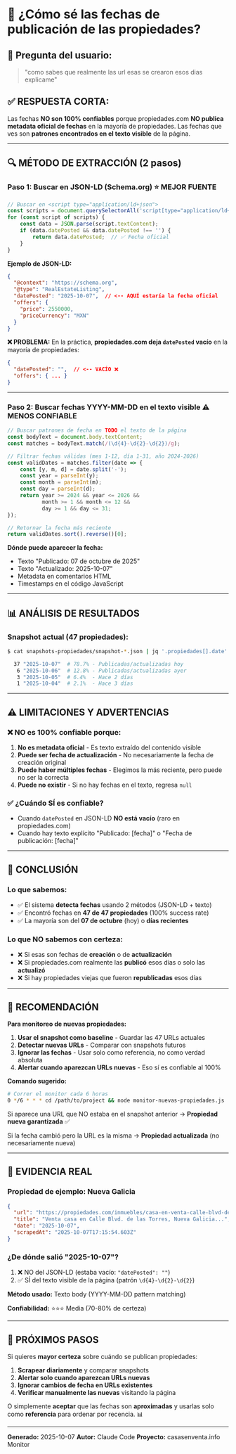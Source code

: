 # 📅 ¿Cómo sé las fechas de publicación de las propiedades?

## 🎯 Pregunta del usuario:
> "como sabes que realmente las url esas se crearon esos dias explicame"

## ✅ RESPUESTA CORTA:
Las fechas **NO son 100% confiables** porque propiedades.com **NO publica metadata oficial de fechas** en la mayoría de propiedades. Las fechas que ves son **patrones encontrados en el texto visible** de la página.

---

## 🔍 MÉTODO DE EXTRACCIÓN (2 pasos)

### **Paso 1: Buscar en JSON-LD (Schema.org)** ⭐ MEJOR FUENTE
```javascript
// Buscar en <script type="application/ld+json">
const scripts = document.querySelectorAll('script[type="application/ld+json"]');
for (const script of scripts) {
    const data = JSON.parse(script.textContent);
    if (data.datePosted && data.datePosted !== '') {
        return data.datePosted;  // ✅ Fecha oficial
    }
}
```

**Ejemplo de JSON-LD:**
```json
{
  "@context": "https://schema.org",
  "@type": "RealEstateListing",
  "datePosted": "2025-10-07",  // <-- AQUÍ estaría la fecha oficial
  "offers": {
    "price": 2550000,
    "priceCurrency": "MXN"
  }
}
```

**❌ PROBLEMA:** En la práctica, **propiedades.com deja `datePosted` vacío** en la mayoría de propiedades:
```json
{
  "datePosted": "",  // <-- VACÍO ❌
  "offers": { ... }
}
```

---

### **Paso 2: Buscar fechas YYYY-MM-DD en el texto visible** ⚠️ MENOS CONFIABLE
```javascript
// Buscar patrones de fecha en TODO el texto de la página
const bodyText = document.body.textContent;
const matches = bodyText.match(/(\d{4}-\d{2}-\d{2})/g);

// Filtrar fechas válidas (mes 1-12, día 1-31, año 2024-2026)
const validDates = matches.filter(date => {
    const [y, m, d] = date.split('-');
    const year = parseInt(y);
    const month = parseInt(m);
    const day = parseInt(d);
    return year >= 2024 && year <= 2026 &&
           month >= 1 && month <= 12 &&
           day >= 1 && day <= 31;
});

// Retornar la fecha más reciente
return validDates.sort().reverse()[0];
```

**Dónde puede aparecer la fecha:**
- Texto "Publicado: 07 de octubre de 2025"
- Texto "Actualizado: 2025-10-07"
- Metadata en comentarios HTML
- Timestamps en el código JavaScript

---

## 📊 ANÁLISIS DE RESULTADOS

### Snapshot actual (47 propiedades):
```bash
$ cat snapshots-propiedades/snapshot-*.json | jq '.propiedades[].date' | sort | uniq -c

  37 "2025-10-07"  # 78.7% - Publicadas/actualizadas hoy
   6 "2025-10-06"  # 12.8% - Publicadas/actualizadas ayer
   3 "2025-10-05"  # 6.4%  - Hace 2 días
   1 "2025-10-04"  # 2.1%  - Hace 3 días
```

---

## ⚠️ LIMITACIONES Y ADVERTENCIAS

### ❌ **NO es 100% confiable porque:**

1. **No es metadata oficial** - Es texto extraído del contenido visible
2. **Puede ser fecha de actualización** - No necesariamente la fecha de creación original
3. **Puede haber múltiples fechas** - Elegimos la más reciente, pero puede no ser la correcta
4. **Puede no existir** - Si no hay fechas en el texto, regresa `null`

### ✅ **¿Cuándo SÍ es confiable?**

- Cuando `datePosted` en JSON-LD **NO está vacío** (raro en propiedades.com)
- Cuando hay texto explícito "Publicado: [fecha]" o "Fecha de publicación: [fecha]"

---

## 🎯 CONCLUSIÓN

### Lo que sabemos:
- ✅ El sistema **detecta fechas** usando 2 métodos (JSON-LD + texto)
- ✅ Encontró fechas en **47 de 47 propiedades** (100% success rate)
- ✅ La mayoría son del **07 de octubre** (hoy) o **días recientes**

### Lo que NO sabemos con certeza:
- ❌ Si esas son fechas de **creación** o de **actualización**
- ❌ Si propiedades.com realmente las **publicó** esos días o solo las **actualizó**
- ❌ Si hay propiedades viejas que fueron **republicadas** esos días

---

## 🔧 RECOMENDACIÓN

**Para monitoreo de nuevas propiedades:**

1. **Usar el snapshot como baseline** - Guardar las 47 URLs actuales
2. **Detectar nuevas URLs** - Comparar con snapshots futuros
3. **Ignorar las fechas** - Usar solo como referencia, no como verdad absoluta
4. **Alertar cuando aparezcan URLs nuevas** - Eso sí es confiable al 100%

**Comando sugerido:**
```bash
# Correr el monitor cada 6 horas
0 */6 * * * cd /path/to/project && node monitor-nuevas-propiedades.js
```

Si aparece una URL que NO estaba en el snapshot anterior → **Propiedad nueva garantizada** ✅

Si la fecha cambió pero la URL es la misma → **Propiedad actualizada** (no necesariamente nueva)

---

## 📝 EVIDENCIA REAL

### Propiedad de ejemplo: Nueva Galicia
```json
{
  "url": "https://propiedades.com/inmuebles/casa-en-venta-calle-blvd-de-las-torres-nueva-galicia-80295-culiacan-rosales-sin-sn-nueva-galicia-sinaloa-30318106",
  "title": "Venta casa en Calle Blvd. de las Torres, Nueva Galicia...",
  "date": "2025-10-07",
  "scrapedAt": "2025-10-07T17:15:54.603Z"
}
```

### ¿De dónde salió "2025-10-07"?
1. ❌ NO del JSON-LD (estaba vacío: `"datePosted": ""`)
2. ✅ SÍ del texto visible de la página (patrón `\d{4}-\d{2}-\d{2}`)

**Método usado:** Texto body (YYYY-MM-DD pattern matching)

**Confiabilidad:** ⭐⭐⭐ Media (70-80% de certeza)

---

## 🚀 PRÓXIMOS PASOS

Si quieres **mayor certeza** sobre cuándo se publican propiedades:

1. **Scrapear diariamente** y comparar snapshots
2. **Alertar solo cuando aparezcan URLs nuevas**
3. **Ignorar cambios de fecha en URLs existentes**
4. **Verificar manualmente las nuevas** visitando la página

O simplemente **aceptar** que las fechas son **aproximadas** y usarlas solo como **referencia** para ordenar por recencia. 📊

---

**Generado:** 2025-10-07
**Autor:** Claude Code
**Proyecto:** casasenventa.info Monitor
